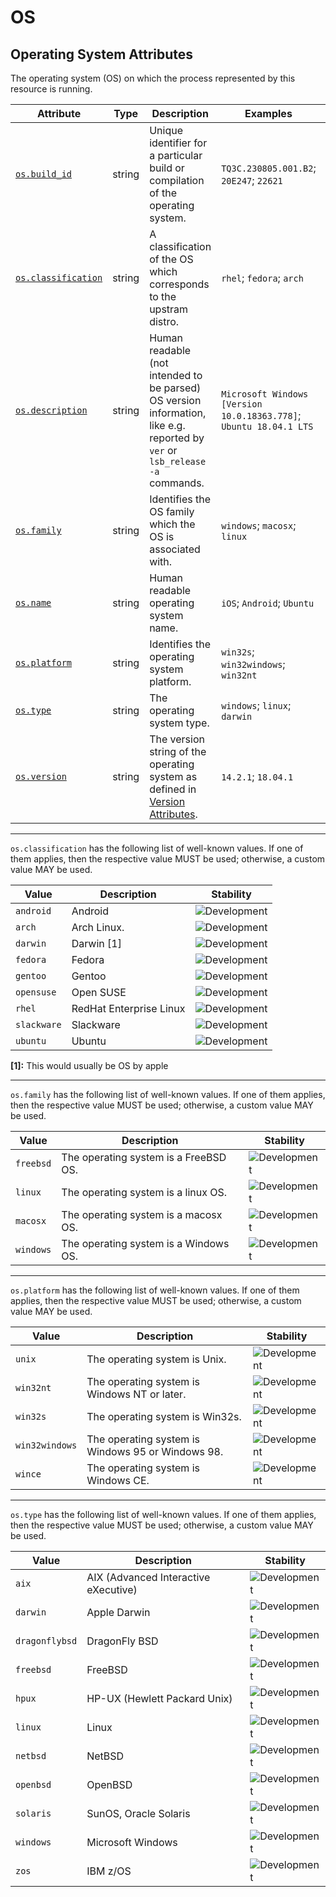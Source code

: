 <!-- NOTE: THIS FILE IS AUTOGENERATED. DO NOT EDIT BY HAND. -->
<!-- see templates/registry/markdown/attribute_namespace.md.j2 -->

# OS

## Operating System Attributes

The operating system (OS) on which the process represented by this resource is running.

| Attribute | Type | Description | Examples | Stability |
|---|---|---|---|---|
| <a id="os-build-id" href="#os-build-id">`os.build_id`</a> | string | Unique identifier for a particular build or compilation of the operating system. | `TQ3C.230805.001.B2`; `20E247`; `22621` | ![Development](https://img.shields.io/badge/-development-blue) |
| <a id="os-classification" href="#os-classification">`os.classification`</a> | string | A classification of the OS which corresponds to the upstram distro. | `rhel`; `fedora`; `arch` | ![Development](https://img.shields.io/badge/-development-blue) |
| <a id="os-description" href="#os-description">`os.description`</a> | string | Human readable (not intended to be parsed) OS version information, like e.g. reported by `ver` or `lsb_release -a` commands. | `Microsoft Windows [Version 10.0.18363.778]`; `Ubuntu 18.04.1 LTS` | ![Development](https://img.shields.io/badge/-development-blue) |
| <a id="os-family" href="#os-family">`os.family`</a> | string | Identifies the OS family which the OS is associated with. | `windows`; `macosx`; `linux` | ![Development](https://img.shields.io/badge/-development-blue) |
| <a id="os-name" href="#os-name">`os.name`</a> | string | Human readable operating system name. | `iOS`; `Android`; `Ubuntu` | ![Development](https://img.shields.io/badge/-development-blue) |
| <a id="os-platform" href="#os-platform">`os.platform`</a> | string | Identifies the operating system platform. | `win32s`; `win32windows`; `win32nt` | ![Development](https://img.shields.io/badge/-development-blue) |
| <a id="os-type" href="#os-type">`os.type`</a> | string | The operating system type. | `windows`; `linux`; `darwin` | ![Development](https://img.shields.io/badge/-development-blue) |
| <a id="os-version" href="#os-version">`os.version`</a> | string | The version string of the operating system as defined in [Version Attributes](/docs/resource/README.md#version-attributes). | `14.2.1`; `18.04.1` | ![Development](https://img.shields.io/badge/-development-blue) |

---

`os.classification` has the following list of well-known values. If one of them applies, then the respective value MUST be used; otherwise, a custom value MAY be used.

| Value  | Description | Stability |
|---|---|---|
| `android` | Android | ![Development](https://img.shields.io/badge/-development-blue) |
| `arch` | Arch Linux. | ![Development](https://img.shields.io/badge/-development-blue) |
| `darwin` | Darwin [1] | ![Development](https://img.shields.io/badge/-development-blue) |
| `fedora` | Fedora | ![Development](https://img.shields.io/badge/-development-blue) |
| `gentoo` | Gentoo | ![Development](https://img.shields.io/badge/-development-blue) |
| `opensuse` | Open SUSE | ![Development](https://img.shields.io/badge/-development-blue) |
| `rhel` | RedHat Enterprise Linux | ![Development](https://img.shields.io/badge/-development-blue) |
| `slackware` | Slackware | ![Development](https://img.shields.io/badge/-development-blue) |
| `ubuntu` | Ubuntu | ![Development](https://img.shields.io/badge/-development-blue) |

**[1]:** This would usually be OS by apple

---

`os.family` has the following list of well-known values. If one of them applies, then the respective value MUST be used; otherwise, a custom value MAY be used.

| Value  | Description | Stability |
|---|---|---|
| `freebsd` | The operating system is a FreeBSD OS. | ![Development](https://img.shields.io/badge/-development-blue) |
| `linux` | The operating system is a linux OS. | ![Development](https://img.shields.io/badge/-development-blue) |
| `macosx` | The operating system is a macosx OS. | ![Development](https://img.shields.io/badge/-development-blue) |
| `windows` | The operating system is a Windows OS. | ![Development](https://img.shields.io/badge/-development-blue) |

---

`os.platform` has the following list of well-known values. If one of them applies, then the respective value MUST be used; otherwise, a custom value MAY be used.

| Value  | Description | Stability |
|---|---|---|
| `unix` | The operating system is Unix. | ![Development](https://img.shields.io/badge/-development-blue) |
| `win32nt` | The operating system is Windows NT or later. | ![Development](https://img.shields.io/badge/-development-blue) |
| `win32s` | The operating system is Win32s. | ![Development](https://img.shields.io/badge/-development-blue) |
| `win32windows` | The operating system is Windows 95 or Windows 98. | ![Development](https://img.shields.io/badge/-development-blue) |
| `wince` | The operating system is Windows CE. | ![Development](https://img.shields.io/badge/-development-blue) |

---

`os.type` has the following list of well-known values. If one of them applies, then the respective value MUST be used; otherwise, a custom value MAY be used.

| Value  | Description | Stability |
|---|---|---|
| `aix` | AIX (Advanced Interactive eXecutive) | ![Development](https://img.shields.io/badge/-development-blue) |
| `darwin` | Apple Darwin | ![Development](https://img.shields.io/badge/-development-blue) |
| `dragonflybsd` | DragonFly BSD | ![Development](https://img.shields.io/badge/-development-blue) |
| `freebsd` | FreeBSD | ![Development](https://img.shields.io/badge/-development-blue) |
| `hpux` | HP-UX (Hewlett Packard Unix) | ![Development](https://img.shields.io/badge/-development-blue) |
| `linux` | Linux | ![Development](https://img.shields.io/badge/-development-blue) |
| `netbsd` | NetBSD | ![Development](https://img.shields.io/badge/-development-blue) |
| `openbsd` | OpenBSD | ![Development](https://img.shields.io/badge/-development-blue) |
| `solaris` | SunOS, Oracle Solaris | ![Development](https://img.shields.io/badge/-development-blue) |
| `windows` | Microsoft Windows | ![Development](https://img.shields.io/badge/-development-blue) |
| `zos` | IBM z/OS | ![Development](https://img.shields.io/badge/-development-blue) |
